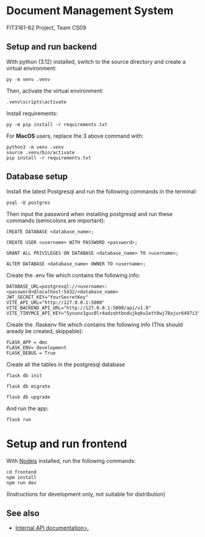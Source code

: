 # Document Management System

FIT3161-62 Project, Team CS09


## Setup and run backend

With python (3.12) installed, switch to the source directory and create a virtual environment:

```
py -m venv .venv
```

Then, activate the virtual environment:

```
.venv\scripts\activate
```

Install requirements:

```
py -m pip install -r requirements.txt
```

For **MacOS** users, replace the 3 above command with:
```
python3 -m venv .venv
source .venv/bin/activate
pip install -r requirements.txt
```

## Database setup
Install the latest Postgresql and run the following commands in the terminal:

```
psql -U postgres
```

Then input the password when installing postgresql and run these commands (semicolons are important):

```
CREATE DATABASE <database_name>;
```
```
CREATE USER <username> WITH PASSWORD <password>;
```
```
GRANT ALL PRIVILEGES ON DATABASE <database_name> TO <username>;
```
```
ALTER DATABASE <database_name> OWNER TO <username>;
```

Create the .env file which contains the following info:
```
DATABASE_URL=postgresql://<username>:<password>@localhost:5432/<database_name>
JWT_SECRET_KEY="YourSecretKey"
VITE_API_URL="http://127.0.0.1:5000"
VITE_BACKEND_API_URL="http://127.0.0.1:5000/api/v1.0"
VITE_TINYMCE_API_KEY="5yvunx1guc0lr4adzohtbndujkqku1ett0wj78ajur6497i3"
```

Create the .flaskenv file which contains the following info (This should aready be created, skippable):

```
FLASK_APP = dms
FLASK_ENV= development
FLASK_DEBUG = True
```

Create all the tables in the postgresql database

```
flask db init
```
```
flask db migrate
```
```
flask db upgrade
```

And run the app:

```
flask run
```

# Setup and run frontend

With [Nodejs](https://nodejs.org/en/download) installed, run the following commands:
```
cd frontend
npm install
npm run dev
```

(Instructions for development only, not suitable for distribution)

## See also

* [Internal API documentation>.](docs/api.md)